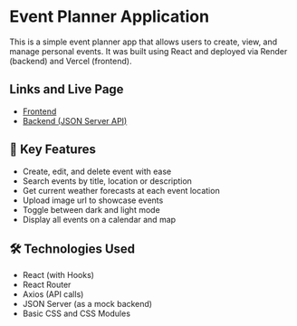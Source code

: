 # Event Planner Application

This is a simple event planner app that allows users to create, view, and manage personal events. It was built using React and deployed via Render (backend) and Vercel (frontend).

## Links and Live Page

- [Frontend]()
- [Backend (JSON Server API)]()

## 📝 Key Features

- Create, edit, and delete event with ease
- Search events by title, location or description
- Get current weather forecasts at each event location
- Upload image url to showcase events
- Toggle between dark and light mode
- Display all events on a calendar and map

## 🛠️ Technologies Used </h2>

- React (with Hooks)
- React Router
- Axios (API calls)
- JSON Server (as a mock backend)
- Basic CSS and CSS Modules
